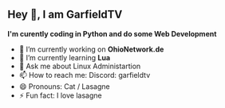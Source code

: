 Hey 👋, I am GarfieldTV
------------------------
**I'm curently coding in Python and do some Web Development**

- 🔭 I’m currently working on **OhioNetwork.de**
- 🌱 I’m currently learning **Lua**
- 💬 Ask me about Linux Administartion 
- 📫 How to reach me: Discord: garfieldtv
- 😄 Pronouns: Cat / Lasagne
- ⚡ Fun fact: I love lasagne

